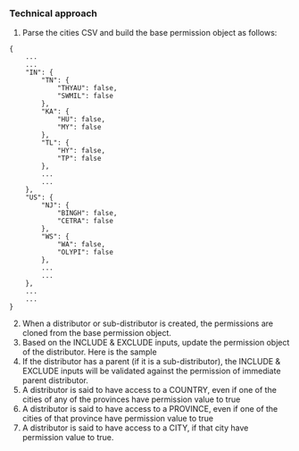 ### Technical approach

1. Parse the cities CSV and build the base permission object as follows:
```
{
	...
	...
	"IN": {
		"TN": {
			"THYAU": false,
			"SWMIL": false		
		},
		"KA": {
			"HU": false,
			"MY": false		
		},
		"TL": {
			"HY": false,
			"TP": false
		},
		...
		...
	},
	"US": {
		"NJ": {
			"BINGH": false,
			"CETRA": false
		},
		"WS": {
			"WA": false,
			"OLYPI": false		
		},
		...
		...
	},
	...
	...
}
```
2. When a distributor or sub-distributor is created, the permissions are cloned from the base permission object.
3. Based on the INCLUDE & EXCLUDE inputs, update the permission object of the distributor. Here is the sample 
4. If the distributor has a parent (if it is a sub-distributor), the INCLUDE & EXCLUDE inputs will be validated against the permission of immediate parent distributor.
5. A distributor is said to have access to a COUNTRY, even if one of the cities of any of the provinces have permission value to true
6. A distributor is said to have access to a PROVINCE, even if one of the cities of that province have permission value to true
7. A distributor is said to have access to a CITY, if that city have permission value to true.
